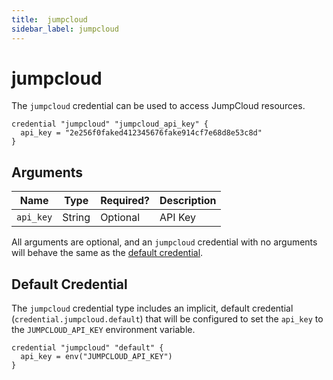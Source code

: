 ```yaml
---
title:  jumpcloud
sidebar_label: jumpcloud
---
```


# jumpcloud

The `jumpcloud` credential can be used to access JumpCloud resources.

```hcl
credential "jumpcloud" "jumpcloud_api_key" {
  api_key = "2e256f0faked412345676fake914cf7e68d8e53c8d"
}
```

## Arguments

| Name            | Type    | Required?| Description
|-----------------|---------|----------|-------------------
| `api_key`       |  String | Optional | API Key


All arguments are optional, and an `jumpcloud` credential with no arguments will behave the same as the [default credential](#default-credential).

## Default Credential
The `jumpcloud` credential type includes an implicit, default credential (`credential.jumpcloud.default`) that will be configured to set the `api_key` to the `JUMPCLOUD_API_KEY` environment variable.

```hcl
credential "jumpcloud" "default" {
  api_key = env("JUMPCLOUD_API_KEY")
}
```